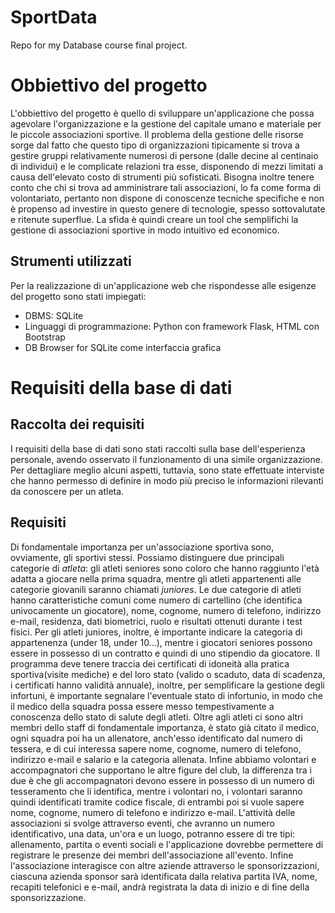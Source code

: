 # SportData
Repo for my Database course final project.

# Obbiettivo del progetto

L'obbiettivo del progetto è quello di sviluppare un'applicazione che possa agevolare l'organizzazione e la gestione del capitale umano e materiale per le piccole associazioni sportive. Il problema della gestione delle risorse sorge dal fatto che questo tipo di organizzazioni tipicamente si trova a gestire gruppi relativamente numerosi di persone (dalle decine al centinaio di individui) e le complicate relazioni tra esse, disponendo di mezzi limitati a causa dell'elevato costo di strumenti più sofisticati. Bisogna inoltre tenere conto che chi si trova ad amministrare tali associazioni, lo fa come forma di volontariato, pertanto non dispone di conoscenze tecniche specifiche e non è propenso ad investire in questo genere di tecnologie, spesso sottovalutate e ritenute superflue.
La sfida è quindi creare un tool che semplifichi la gestione di associazioni sportive in modo intuitivo ed economico.

## Strumenti utilizzati

Per la realizzazione di un'applicazione web che rispondesse alle esigenze del progetto sono stati impiegati:

- DBMS: SQLite
- Linguaggi di programmazione: Python con framework Flask, HTML con Bootstrap
- DB Browser for SQLite come interfaccia grafica

# Requisiti della base di dati

## Raccolta dei requisiti

I requisiti della base di dati sono stati raccolti sulla base dell'esperienza personale, avendo osservato il funzionamento di una simile organizzazione. Per dettagliare meglio alcuni aspetti, tuttavia, sono state effettuate interviste che hanno permesso di definire in modo più preciso le informazioni rilevanti da conoscere per un atleta.

## Requisiti

Di fondamentale importanza per un'associazione sportiva sono, ovviamente, gli sportivi stessi. Possiamo distinguere due principali categorie di _atleta_: gli atleti seniores sono coloro che hanno raggiunto l'età adatta a giocare nella prima squadra, mentre gli atleti appartenenti alle categorie giovanili saranno chiamati _juniores_. Le due categorie di atleti hanno caratteristiche comuni come numero di cartellino (che identifica univocamente un giocatore), nome, cognome, numero di telefono, indirizzo e-mail, residenza, dati biometrici, ruolo e risultati ottenuti durante i test fisici. Per gli atleti juniores, inoltre, è importante indicare la categoria di appartenenza (under 18, under 10...), mentre i giocatori seniores possono essere in possesso di un contratto e quindi di uno stipendio da giocatore.
Il programma deve tenere traccia dei certificati di idoneità alla pratica sportiva(visite mediche) e del loro stato (valido o scaduto, data di scadenza, i certificati hanno validità annuale), inoltre, per semplificare la gestione degli infortuni, è importante segnalare l'eventuale stato di infortunio, in modo che il medico della squadra possa essere messo tempestivamente a conoscenza dello stato di salute degli atleti.
Oltre agli atleti ci sono altri membri dello staff di fondamentale importanza, è stato già citato il medico, ogni squadra poi ha un allenatore, anch'esso identificato dal numero di tessera, e di cui interessa sapere nome, cognome, numero di telefono, indirizzo e-mail e salario e la categoria allenata.
Infine abbiamo volontari e accompagnatori che supportano le altre figure del club, la differenza tra i due è che gli accompagnatori devono essere in possesso di un numero di tesseramento che li identifica, mentre i volontari no, i volontari saranno quindi identificati tramite codice fiscale, di entrambi poi si vuole sapere nome, cognome, numero di telefono e indirizzo e-mail.
L'attività delle associazioni si svolge attraverso eventi, che avranno un numero identificativo, una data, un'ora e un luogo, potranno essere di tre tipi: allenamento, partita o eventi sociali e l'applicazione dovrebbe permettere di registrare le presenze dei membri dell'associazione all'evento.
Infine l'associazione interagisce con altre aziende attraverso le sponsorizzazioni, ciascuna azienda sponsor sarà identificata dalla relativa partita IVA, nome, recapiti telefonici e e-mail, andrà registrata la data di inizio e di fine della sponsorizzazione.
